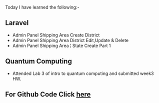 Today I have learned the following:-

## Laravel
- Admin Panel Shipping Area Create District
- Admin Panel Shipping Area District Edit,Update & Delete
- Admin Panel Shipping Area ¦ State Create Part 1

## Quantum Computing
- Attended Lab 3 of intro to quantum computing and submitted week3 HW.


## For Github Code Click [here]()